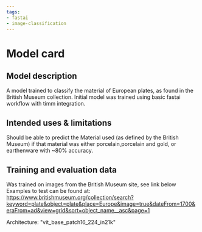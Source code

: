 ```yaml
---
tags:
- fastai
- image-classification
---
```


# Model card

## Model description
A model trained to classify the material of European plates, as found in the British Museum collection. Initial model was trained using basic fastai workflow with timm integration.

## Intended uses & limitations
Should be able to predict the Material used (as defined by the British Museum) if that material was either porcelain,porcelain and gold, or earthenware with ~80% accuracy.
## Training and evaluation data
Was trained on images from the British Museum site, see link below
Examples to test can be found at: https://www.britishmuseum.org/collection/search?keyword=plate&object=plate&place=Europe&image=true&dateFrom=1700&eraFrom=ad&view=grid&sort=object_name__asc&page=1

Architecture: "vit_base_patch16_224_in21k"

